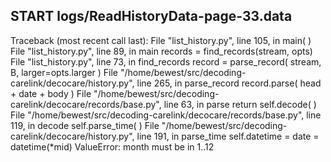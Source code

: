 ## START logs/ReadHistoryData-page-33.data
Traceback (most recent call last):
  File "list_history.py", line 105, in <module>
    main( )
  File "list_history.py", line 89, in main
    records = find_records(stream, opts)
  File "list_history.py", line 73, in find_records
    record = parse_record( stream, B, larger=opts.larger )
  File "/home/bewest/src/decoding-carelink/decocare/history.py", line 265, in parse_record
    record.parse( head + date + body )
  File "/home/bewest/src/decoding-carelink/decocare/records/base.py", line 63, in parse
    return self.decode( )
  File "/home/bewest/src/decoding-carelink/decocare/records/base.py", line 119, in decode
    self.parse_time( )
  File "/home/bewest/src/decoding-carelink/decocare/history.py", line 191, in parse_time
    self.datetime = date = datetime(*mid)
ValueError: month must be in 1..12
